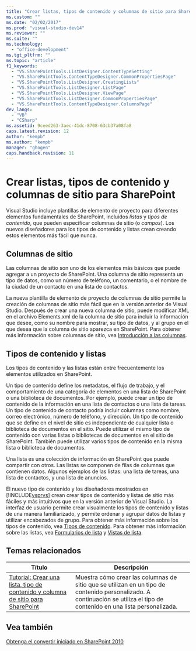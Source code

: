 ```yaml
---
title: "Crear listas, tipos de contenido y columnas de sitio para SharePoint"
ms.custom: ""
ms.date: "02/02/2017"
ms.prod: "visual-studio-dev14"
ms.reviewer: ""
ms.suite: ""
ms.technology: 
  - "office-development"
ms.tgt_pltfrm: ""
ms.topic: "article"
f1_keywords: 
  - "VS.SharePointTools.ListDesigner.ContentTypeSetting"
  - "VS.SharePointTools.ContentTypeDesigner.CommonPropertiesPage"
  - "VS.SharePointTools.ListDesigner.CreatingLists"
  - "VS.SharePointTools.ListDesigner.ListPage"
  - "VS.SharePointTools.ListDesigner.ViewPage"
  - "VS.SharePointTools.ListDesigner.CommonPropertiesPage"
  - "VS.SharePointTools.ContentTypeDesigner.ColumnsPage"
dev_langs: 
  - "VB"
  - "CSharp"
ms.assetid: 9ceed263-3aec-41dc-8708-63cb37a08fa8
caps.latest.revision: 12
author: "kempb"
ms.author: "kempb"
manager: "ghogen"
caps.handback.revision: 11
---
```

# Crear listas, tipos de contenido y columnas de sitio para SharePoint
  Visual Studio incluye plantillas de elemento de proyecto para diferentes elementos fundamentales de SharePoint, incluidos *listas* y *tipos de contenido*, que pueden especificar columnas de sitio \(o *campos*\).  Los nuevos diseñadores para los tipos de contenido y listas crean creando estos elementos más fácil que nunca.  
  
## Columnas de sitio  
 Las columnas de sitio son uno de los elementos más básicos que puede agregar a un proyecto de SharePoint.  Una columna de sitio representa un tipo de datos, como un número de teléfono, un comentario, o el nombre de la ciudad de un contacto en una lista de contactos.  
  
 La nueva plantilla de elemento de proyecto de columnas de sitio permite la creación de columnas de sitio más fácil que en la versión anterior de Visual Studio.  Después de crear una nueva columna de sitio, puede modificar XML en el archivo Elements.xml de la columna de sitio para incluir la información que desee, como su nombre para mostrar, su tipo de datos, y al grupo en el que desea que la columna de sitio aparezca en SharePoint.  Para obtener más información sobre columnas de sitio, vea [Introducción a las columnas](http://go.microsoft.com/fwlink/?LinkId=224996).  
  
## Tipos de contenido y listas  
 Los tipos de contenido y las listas están entre frecuentemente los elementos utilizados en SharePoint.  
  
 Un tipo de contenido define los metadatos, el flujo de trabajo, y el comportamiento de una categoría de elementos en una lista de SharePoint o una biblioteca de documentos.  Por ejemplo, puede crear un tipo de contenido de la información en una lista de contactos o una lista de tareas.  Un tipo de contenido de contacto podría incluir columnas como nombre, correo electrónico, número de teléfono, y dirección.  Un tipo de contenido que se define en el nivel de sitio es independiente de cualquier lista o biblioteca de documentos en el sitio.  Puede utilizar el mismo tipo de contenido con varias listas o bibliotecas de documentos en el sitio de SharePoint.  También puede utilizar varios tipos de contenido en la misma lista o biblioteca de documentos.  
  
 Una lista es una colección de información en SharePoint que puede compartir con otros.  Las listas se componen de filas de columnas que contienen datos.  Algunos ejemplos de las listas: una lista de tareas, una lista de contactos, y una lista de anuncios.  
  
 El nuevo tipo de contenido y los diseñadores mostrados en [!INCLUDE[vsprvs](../sharepoint/includes/vsprvs-md.md)] crean crear tipos de contenido y listas de sitio más fáciles y más intuitivos que en la versión anterior de Visual Studio.  La interfaz de usuario permite crear visualmente los tipos de contenido y listas de una manera familiarizado, y permite ordenar y agrupar datos de listas y utilizar encabezados de grupo.  Para obtener más información sobre los tipos de contenido, vea [Tipos de contenido](http://go.microsoft.com/fwlink/?LinkId=224997).  Para obtener más información sobre las listas, vea [Formularios de lista](http://go.microsoft.com/fwlink/?LinkId=224998) y [Vistas de lista](http://go.microsoft.com/fwlink/?LinkId=224999).  
  
## Temas relacionados  
  
|Título|Descripción|  
|------------|-----------------|  
|[Tutorial: Crear una lista, tipo de contenido y columna de sitio para SharePoint](../sharepoint/walkthrough-create-a-site-column-content-type-and-list-for-sharepoint.md)|Muestra cómo crear las columnas de sitio que se utilizan en un tipo de contenido personalizado.  A continuación se utiliza el tipo de contenido en una lista personalizada.|  
  
## Vea también  
 [Obtenga el convertir iniciado en SharePoint 2010](http://go.microsoft.com/fwlink/?LinkId=225000)  
  
  